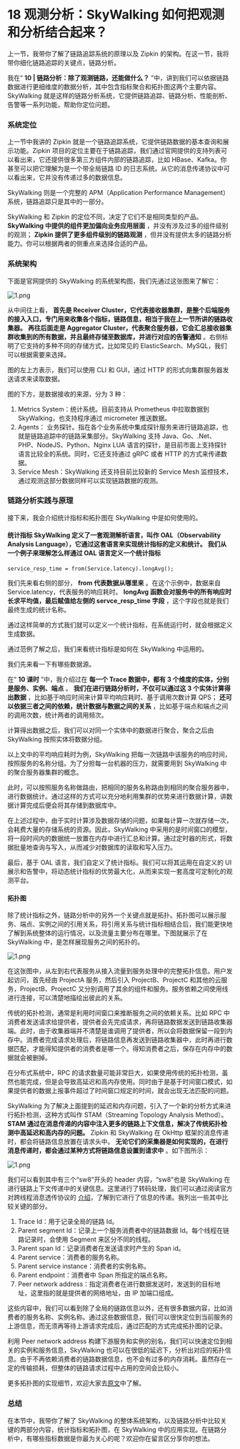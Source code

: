 # 18 观测分析：SkyWalking 如何把观测和分析结合起来？

上一节，我带你了解了链路追踪系统的原理以及 Zipkin 的架构。在这一节，我将带你细化链路追踪的关键点，链路分析。

我在“ **10 | 链路分析：除了观测链路，还能做什么？** ”中，讲到我们可以依据链路数据进行更细维度的数据分析，其中包含指标聚合和拓扑图这两个主要内容。SkyWalking 就是这样的链路分析系统，它提供链路追踪、链路分析、性能剖析、告警等一系列功能，帮助你定位问题。

### 系统定位

上一节中我讲的 Zipkin 就是一个链路追踪系统，它提供链路数据的基本查询和展示功能。Zipkin 项目的定位主要在于链路追踪，我们通过官网提供的支持列表可以看出来，它还提供很多第三方组件内部的链路追踪，比如 HBase、Kafka。你甚至可以把它理解为是一个带全局链路 ID 的日志系统。从它的消息传递协议中可以看出来，它并没有传递过多的数据信息。

SkyWalking 则是一个完整的 APM（Application Performance Management）系统，链路追踪只是其中的一部分。

SkyWalking 和 Zipkin 的定位不同，决定了它们不是相同类型的产品。 **SkyWalking 中提供的组件更加偏向业务应用层面** ，并没有涉及过多的组件级别的观测； **Zipkin 提供了更多组件级别的链路观测** ，但并没有提供太多的链路分析能力。你可以根据两者的侧重点来选择合适的产品。

### 系统架构

下面是官网提供的 SkyWalking 的系统架构图，我们先通过这张图来了解它：

![1.png](assets/CgqCHl9xYUSAMdjMAAM5S7oWJck457.png)

从中间往上看， **首先是 Receiver Cluster，它代表接收器集群，是整个后端服务的接入入口，专门用来收集各个指标，链路信息，相当于我在上一节所讲的链路收集器。**  **再往后面走是 Aggregator Cluster，代表聚合服务器，它会汇总接收器集群收集到的所有数据，并且最终存储至数据库，并进行对应的告警通知** 。右侧标明了它支持的多种不同的存储方式，比如常见的 ElasticSearch、MySQL，我们可以根据需要来选择。

图的左上方表示，我们可以使用 CLI 和 GUI，通过 HTTP 的形式向集群服务器发送请求来读取数据。

图的下方，是数据接收的来源，分为 3 种：

1. Metrics System：统计系统。目前支持从 Prometheus 中拉取数据到 SkyWalking，也支持程序通过 micrometer 推送数据。
1. Agents： 业务探针。指在各个业务系统中集成探针服务来进行链路追踪，也就是链路追踪中的链路采集部分。SkyWalking 支持 Java、Go、.Net、PHP、NodeJS、Python、Nginx LUA 语言的探针，是目前市面上支持探针语言比较全的系统。同时，它还支持通过 gRPC 或者 HTTP 的方式来传递数据。
1. Service Mesh：SkyWalking 还支持目前比较新的 Service Mesh 监控技术，通过观测这部分数据同样可以实现链路数据的观测。

### 链路分析实践与原理

接下来，我会介绍统计指标和拓扑图在 SkyWalking 中是如何使用的。

#### 统计指标 **SkyWalking 定义了一套观测解析语言，叫作 OAL（Observability Analysis Language），它通过这套语言来实现统计指标的定义和统计。** 我们从一个例子来理解怎么样通过 OAL 语言定义一个统计指标

```
service_resp_time = from(Service.latency).longAvg();
```

我们先来看右侧的部分， **from 代表数据从哪里来** 。在这个示例中，数据来自 Service.latency，代表服务的响应耗时。 **longAvg 函数会对服务中的所有响应时长求平均值，最后赋值给左侧的 servce_resp_time 字段** ，这个字段也就是我们最终生成的统计名称。

通过这样简单的方式我们就可以定义一个统计指标，在系统运行时，就会根据定义生成数据。

通过范例了解之后，我们来看统计指标是如何在 SkyWalking 中运用的。

我们先来看一下有哪些数据源。

在“ **10 课时** ”中，我介绍过在 **每一个 Trace 数据中，都有 3 个维度的实体，分别是服务、实例、端点** 。 **我们在进行链路分析时，不仅可以通过这 3 个实体计算得出数据** ，比如基于响应时间来计算平均响应耗时、基于调用次数计算 QPS； **还可以依据三者之间的依赖，统计数据与数据之间的关系** ，比如基于端点和端点之间的调用次数，统计两者的调用频次。

计算得出数据之后，我们可以对同一个实体中的数据进行聚合，聚合之后由 SkyWalking 按照实体将数据分组。

以上文中的平均响应耗时为例，SkyWalking 把每一次链路中该服务的响应时间，按照服务的名称分组。为了分担每一台机器的压力，就需要用到 SkyWalking 中的聚合服务器集群的概念。

此时，可以按照服务名称做路由，把相同的服务名称路由到相同的聚合服务器中，进行数据统计。通过这样的方式可以充分地利用集群的优势来进行数据计算，讲数据计算完成后便会将其存储到数据库中。

在上述过程中，由于实时计算涉及数据存储的问题，如果每计算一次就存储一次，会耗费大量的存储系统的资源。因此，SkyWalking 中采用的是时间窗口的模型，将一段时间内的数据统一放置在内存中进行汇总和计算。通过定时器的形式，将数据批量地查询与写入，从而减少对数据库的读取和写入压力。

最后，基于 OAL 语言，我们自定义了统计指标。我们可以将其运用在自定义的 UI 展示和告警中，将动态统计指标的优势最大化，从而来实现一套高度可定制化的观测平台。

#### 拓扑图

除了统计指标之外，链路分析中的另外一个关键点就是拓扑。拓扑图可以展示服务、端点、实例之间的引用关系，将引用关系与统计指标相结合后，我们能更快地了解到系统整体的运行情况，以及流量主要分布在哪里。下图就展示了在 SkyWalking 中，是怎样展现服务之间的拓扑的。

![1.png](assets/Ciqc1F9xYeSAGKOBAAC5r84ETek340.png)

在这张图中，从左到右代表服务从接入流量到服务处理中的完整拓扑信息。用户发起访问，首先经由 ProjectA 服务，然后引入 ProjectB、ProjectC 和其他的云服务，ProjectB、ProjectC 又分别调用了其余的组件和服务。服务依赖之间使用线进行连接，可以清楚地描绘出彼此的关系。

传统的拓扑检测，通常是利用时间窗口来推断服务之间的依赖关系。比如 RPC 中消费者发送请求给提供者，提供者会先完成请求，再将链路数据发送到链路收集器端。此时，由于收集器端并不清楚是谁调用了提供者，所以会将数据保留一段到内存中。消费者完成请求处理后，将链路信息再发送到链路收集器中，此时再进行数据匹配，才能得知提供者的消费者是哪一个。得知消费者之后，保存在内存中的数据就会被删掉。

在分布式系统中，RPC 的请求数量可能非常巨大，如果使用传统的拓扑检测，虽然也能完成，但是会导致高延迟和高内存使用。同时由于是基于时间窗口模式，如果提供者的数据上报事件超过了时间窗口规定的时间，就会出现无法匹配的问题。

SkyWalking 为了解决上面提到的延迟和内存问题，引入了一个新的分析方式来进行拓扑检测，这种方式叫作 STAM（Streaming Topology Analysis Method）。 **STAM 通过在消息传递的内容中注入更多的链路上下文信息，解决了传统拓扑检测中高延迟和高内存的问题。** Zipkin 和 SkyWalking 在 OkHttp 框架的消息传递时，都会将链路信息放置在请求头中。 **无论它们的采集器是如何实现的，在进行消息传递时，都会通过某种方式将链路信息设置到请求中** 。如下图所示：

![1.png](assets/Ciqc1F9xYgmAfvCDAAEDn5gIMBo308.png)

我们可以看到其中有三个“sw8”开头的 header 内容，“sw8”也是 SkyWalking 在进行链路上下文传递中的关键信息。这里进行了转码处理，我们可以通过阅读官方对跨线程消息透传协议的 [介绍](https://github.com/apache/skywalking/blob/6fe2041b470113e626cb3f41e3789261d31f2548/docs/en/protocols/Skywalking-Cross-Process-Propagation-Headers-Protocol-v3.md.html)，了解到它进行了信息的传递。我列出一些其中比较关键的部分。

1. Trace Id：用于记录全局的链路 Id。
1. Parent segment Id：记录上一个服务消费者中的链路数据 Id。每个线程在链路记录时，会使用 Segment 来区分不同的线程。
1. Parent span Id：记录消费者在发送请求时产生的 Span id。
1. Parent service：消费者的服务名称。
1. Parent service instance：消费者的实例名称。
1. Parent endpoint：消费者中 Span 所指定的端点名称。
1. Peer network address：指定消费者在进行数据发送时，发送到的目标地址，这里指的就是提供者的网络地址，由 IP 加端口组成。

这些内容中，我们可以看到除了全局的链路信息以外，还有很多数据内容，比如消费者的服务名称、实例名称。通过这些数据信息，我们可以很快定位到当前服务的上游信息，而无须再等待上游请求完成后，通过匹配的方式完成拓扑图的记录。

利用 Peer network address 构建下游服务和实例的别名，我们可以快速定位到相关的实例和服务信息，SkyWalking 也可以在很低的延迟下，分析出对应的拓扑信息。由于不再依赖消费者的链路数据信息，也不会有过多的内存消耗。虽然存在一定的传输损耗，但整体的链路请求过程中占用的空间会比较小。

更多拓扑图的实现细节，欢迎大家去[原文](https://wu-sheng.github.io/STAM/README-cn)中了解。

### 总结

在本节中，我带你了解了 SkyWalking 的整体系统架构，以及链路分析中比较关键的两部分内容，统计指标和拓扑图，在 SkyWalking 中的应用实现。在链路分析中，有哪些指标数据是你最为关心的呢？欢迎你在留言区分享你的想法。

